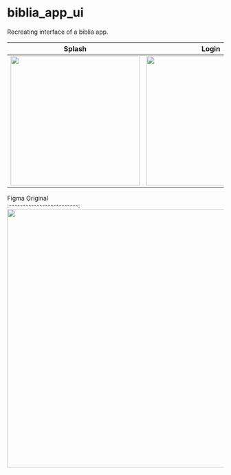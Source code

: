 # biblia_app_ui

Recreating interface of a biblia app.

Splash                     |  Login              
:-------------------------:|:-------------------------:
<img src="https://user-images.githubusercontent.com/54601019/132112056-4b27f3ba-438e-41d4-b2c6-e97b5d710e04.png" width="300"> |  <img src="https://user-images.githubusercontent.com/54601019/132112057-8792d609-f33f-4303-a2eb-45dcd83ff876.png" width="300"> | 




Figma Original                       
:-------------------------:
<img src="https://user-images.githubusercontent.com/54601019/132112081-62f3591a-ebb6-47b7-bf11-2310be28726d.png" width="600"> 

